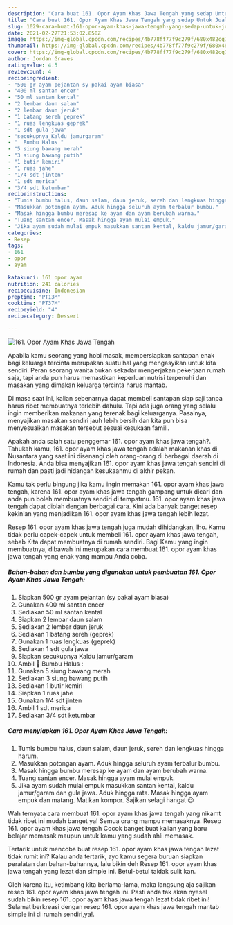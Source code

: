 ```yaml
---
description: "Cara buat 161. Opor Ayam Khas Jawa Tengah yang sedap Untuk Jualan"
title: "Cara buat 161. Opor Ayam Khas Jawa Tengah yang sedap Untuk Jualan"
slug: 1029-cara-buat-161-opor-ayam-khas-jawa-tengah-yang-sedap-untuk-jualan
date: 2021-02-27T21:53:02.858Z
image: https://img-global.cpcdn.com/recipes/4b778ff77f9c279f/680x482cq70/161-opor-ayam-khas-jawa-tengah-foto-resep-utama.jpg
thumbnail: https://img-global.cpcdn.com/recipes/4b778ff77f9c279f/680x482cq70/161-opor-ayam-khas-jawa-tengah-foto-resep-utama.jpg
cover: https://img-global.cpcdn.com/recipes/4b778ff77f9c279f/680x482cq70/161-opor-ayam-khas-jawa-tengah-foto-resep-utama.jpg
author: Jordan Graves
ratingvalue: 4.5
reviewcount: 4
recipeingredient:
- "500 gr ayam pejantan sy pakai ayam biasa"
- "400 ml santan encer"
- "50 ml santan kental"
- "2 lembar daun salam"
- "2 lembar daun jeruk"
- "1 batang sereh geprek"
- "1 ruas lengkuas geprek"
- "1 sdt gula jawa"
- "secukupnya Kaldu jamurgaram"
- "  Bumbu Halus "
- "5 siung bawang merah"
- "3 siung bawang putih"
- "1 butir kemiri"
- "1 ruas jahe"
- "1/4 sdt jinten"
- "1 sdt merica"
- "3/4 sdt ketumbar"
recipeinstructions:
- "Tumis bumbu halus, daun salam, daun jeruk, sereh dan lengkuas hingga harum."
- "Masukkan potongan ayam. Aduk hingga seluruh ayam terbalur bumbu."
- "Masak hingga bumbu meresap ke ayam dan ayam berubah warna."
- "Tuang santan encer. Masak hingga ayam mulai empuk."
- "Jika ayam sudah mulai empuk masukkan santan kental, kaldu jamur/garam dan gula jawa. Aduk hingga rata. Masak hingga ayam empuk dan matang. Matikan kompor. Sajikan selagi hangat 😉"
categories:
- Resep
tags:
- 161
- opor
- ayam

katakunci: 161 opor ayam 
nutrition: 241 calories
recipecuisine: Indonesian
preptime: "PT13M"
cooktime: "PT37M"
recipeyield: "4"
recipecategory: Dessert

---
```



![161. Opor Ayam Khas Jawa Tengah](https://img-global.cpcdn.com/recipes/4b778ff77f9c279f/680x482cq70/161-opor-ayam-khas-jawa-tengah-foto-resep-utama.jpg)

Apabila kamu seorang yang hobi masak, mempersiapkan santapan enak bagi keluarga tercinta merupakan suatu hal yang mengasyikan untuk kita sendiri. Peran seorang  wanita bukan sekadar mengerjakan pekerjaan rumah saja, tapi anda pun harus memastikan keperluan nutrisi terpenuhi dan masakan yang dimakan keluarga tercinta harus mantab.

Di masa  saat ini, kalian sebenarnya dapat membeli santapan siap saji tanpa harus ribet membuatnya terlebih dahulu. Tapi ada juga orang yang selalu ingin memberikan makanan yang terenak bagi keluarganya. Pasalnya, menyajikan masakan sendiri jauh lebih bersih dan kita pun bisa menyesuaikan masakan tersebut sesuai kesukaan famili. 



Apakah anda salah satu penggemar 161. opor ayam khas jawa tengah?. Tahukah kamu, 161. opor ayam khas jawa tengah adalah makanan khas di Nusantara yang saat ini disenangi oleh orang-orang di berbagai daerah di Indonesia. Anda bisa menyajikan 161. opor ayam khas jawa tengah sendiri di rumah dan pasti jadi hidangan kesukaanmu di akhir pekan.

Kamu tak perlu bingung jika kamu ingin memakan 161. opor ayam khas jawa tengah, karena 161. opor ayam khas jawa tengah gampang untuk dicari dan anda pun boleh membuatnya sendiri di tempatmu. 161. opor ayam khas jawa tengah dapat diolah dengan berbagai cara. Kini ada banyak banget resep kekinian yang menjadikan 161. opor ayam khas jawa tengah lebih lezat.

Resep 161. opor ayam khas jawa tengah juga mudah dihidangkan, lho. Kamu tidak perlu capek-capek untuk membeli 161. opor ayam khas jawa tengah, sebab Kita dapat membuatnya di rumah sendiri. Bagi Kamu yang ingin membuatnya, dibawah ini merupakan cara membuat 161. opor ayam khas jawa tengah yang enak yang mampu Anda coba.

<!--inarticleads1-->

##### Bahan-bahan dan bumbu yang digunakan untuk pembuatan 161. Opor Ayam Khas Jawa Tengah:

1. Siapkan 500 gr ayam pejantan (sy pakai ayam biasa)
1. Gunakan 400 ml santan encer
1. Sediakan 50 ml santan kental
1. Siapkan 2 lembar daun salam
1. Sediakan 2 lembar daun jeruk
1. Sediakan 1 batang sereh (geprek)
1. Gunakan 1 ruas lengkuas (geprek)
1. Sediakan 1 sdt gula jawa
1. Siapkan secukupnya Kaldu jamur/garam
1. Ambil  🌸 Bumbu Halus :
1. Gunakan 5 siung bawang merah
1. Sediakan 3 siung bawang putih
1. Sediakan 1 butir kemiri
1. Siapkan 1 ruas jahe
1. Gunakan 1/4 sdt jinten
1. Ambil 1 sdt merica
1. Sediakan 3/4 sdt ketumbar




<!--inarticleads2-->

##### Cara menyiapkan 161. Opor Ayam Khas Jawa Tengah:

1. Tumis bumbu halus, daun salam, daun jeruk, sereh dan lengkuas hingga harum.
1. Masukkan potongan ayam. Aduk hingga seluruh ayam terbalur bumbu.
1. Masak hingga bumbu meresap ke ayam dan ayam berubah warna.
1. Tuang santan encer. Masak hingga ayam mulai empuk.
1. Jika ayam sudah mulai empuk masukkan santan kental, kaldu jamur/garam dan gula jawa. Aduk hingga rata. Masak hingga ayam empuk dan matang. Matikan kompor. Sajikan selagi hangat 😉




Wah ternyata cara membuat 161. opor ayam khas jawa tengah yang nikamt tidak ribet ini mudah banget ya! Semua orang mampu memasaknya. Resep 161. opor ayam khas jawa tengah Cocok banget buat kalian yang baru belajar memasak maupun untuk kamu yang sudah ahli memasak.

Tertarik untuk mencoba buat resep 161. opor ayam khas jawa tengah lezat tidak rumit ini? Kalau anda tertarik, ayo kamu segera buruan siapkan peralatan dan bahan-bahannya, lalu bikin deh Resep 161. opor ayam khas jawa tengah yang lezat dan simple ini. Betul-betul taidak sulit kan. 

Oleh karena itu, ketimbang kita berlama-lama, maka langsung aja sajikan resep 161. opor ayam khas jawa tengah ini. Pasti anda tak akan nyesel sudah bikin resep 161. opor ayam khas jawa tengah lezat tidak ribet ini! Selamat berkreasi dengan resep 161. opor ayam khas jawa tengah mantab simple ini di rumah sendiri,ya!.

